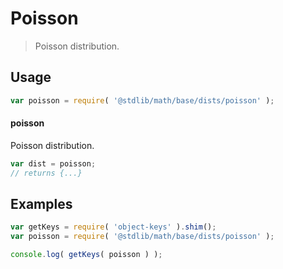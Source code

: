 # Poisson

> Poisson distribution.

<section class="usage">

## Usage

```javascript
var poisson = require( '@stdlib/math/base/dists/poisson' );
```

#### poisson

Poisson distribution.

```javascript
var dist = poisson;
// returns {...}
```

</section>

<!-- /.usage -->

<section class="examples">

## Examples

<!-- TODO: better examples -->

```javascript
var getKeys = require( 'object-keys' ).shim();
var poisson = require( '@stdlib/math/base/dists/poisson' );

console.log( getKeys( poisson ) );
```

</section>

<!-- /.examples -->

<section class="links">

</section>

<!-- /.links -->
